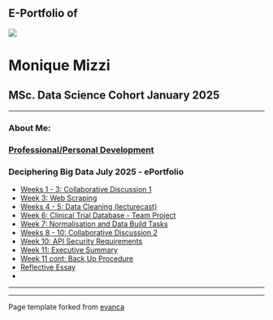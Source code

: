 ## E-Portfolio of   

![](\images\me.png)

# Monique Mizzi       

## MSc. Data Science Cohort January 2025

---

### About Me:

### [Professional/Personal Development](https://www.linkedin.com/in/monique-mizzi-a414b435a/)

### Deciphering Big Data July 2025 - ePortfolio

*   [Weeks 1 - 3: Collaborative Discussion 1](collab-disc1.md)
*   [Week 3: Web Scraping](web-scraping.md)
*   [Weeks 4 - 5: Data Cleaning (lecturecast)](https://github.com/crypto61/eportfolio/blob/master/LCYS.md)
*   [Week 6: Clinical Trial Database - Team Project](team-project.md)
*   [Week 7: Normalisation and Data Build Tasks](https://github.com/crypto61/eportfolio/blob/master/LCYS.md)
*   [Weeks 8 - 10: Collaborative Discussion 2](collab-disc2.md)
*   [Week 10: API Security Requirements](https://github.com/crypto61/eportfolio/blob/master/LCYS.md)
*   [Week 11: Executive Summary](https://github.com/crypto61/eportfolio/blob/master/LCYS.md)
*   [Week 11 cont: Back Up Procedure](https://github.com/crypto61/eportfolio/blob/master/LCYS.md)
*   [Reflective Essay](https://github.com/crypto61/eportfolio/blob/master/LCYS.md)
*   

---

---

Page template forked from [evanca](https://github.com/evanca/quick-portfolio)
